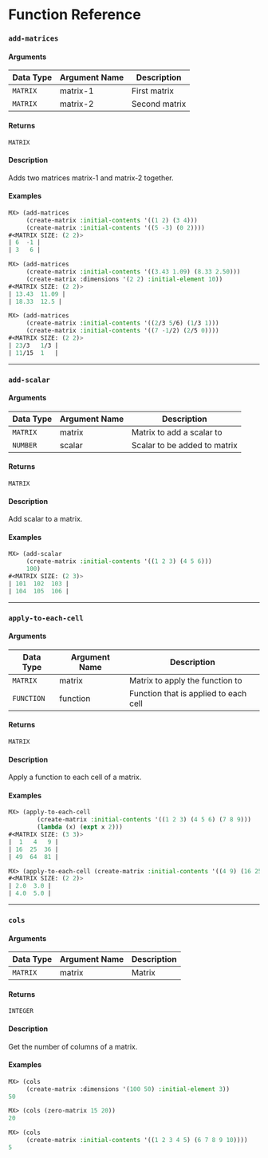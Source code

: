 # Function Reference

### `add-matrices`

#### Arguments
Data Type | Argument Name | Description
--------- | ------------- | -----------
`MATRIX` | matrix-1 | First matrix
`MATRIX` | matrix-2 | Second matrix

#### Returns
`MATRIX`

#### Description
Adds two matrices matrix-1 and matrix-2 together.

#### Examples
```lisp
MX> (add-matrices
     (create-matrix :initial-contents '((1 2) (3 4)))
     (create-matrix :initial-contents '((5 -3) (0 2))))
#<MATRIX SIZE: (2 2)>
| 6  -1 |
| 3   6 |

MX> (add-matrices
     (create-matrix :initial-contents '((3.43 1.09) (8.33 2.50)))
     (create-matrix :dimensions '(2 2) :initial-element 10))
#<MATRIX SIZE: (2 2)>
| 13.43  11.09 |
| 18.33  12.5 |

MX> (add-matrices
     (create-matrix :initial-contents '((2/3 5/6) (1/3 1)))
     (create-matrix :initial-contents '((7 -1/2) (2/5 0))))
#<MATRIX SIZE: (2 2)>
| 23/3   1/3 |
| 11/15  1   |
```


-------------------------------------------------
### `add-scalar`

#### Arguments
Data Type | Argument Name | Description
--------- | ------------- | -----------
`MATRIX` | matrix | Matrix to add a scalar to
`NUMBER` | scalar | Scalar to be added to matrix

#### Returns
`MATRIX`

#### Description
Add scalar to a matrix.

#### Examples
```lisp
MX> (add-scalar
     (create-matrix :initial-contents '((1 2 3) (4 5 6)))
     100)
#<MATRIX SIZE: (2 3)>
| 101  102  103 |
| 104  105  106 |
```


-------------------------------------------------
### `apply-to-each-cell`

#### Arguments
Data Type | Argument Name | Description
--------- | ------------- | -----------
`MATRIX`  | matrix | Matrix to apply the function to
`FUNCTION`| function | Function that is applied to each cell

#### Returns
`MATRIX`

#### Description
Apply a function to each cell of a matrix.

#### Examples
```lisp
MX> (apply-to-each-cell
		(create-matrix :initial-contents '((1 2 3) (4 5 6) (7 8 9)))
		(lambda (x) (expt x 2)))
#<MATRIX SIZE: (3 3)>
|  1   4   9 |
| 16  25  36 |
| 49  64  81 |

MX> (apply-to-each-cell (create-matrix :initial-contents '((4 9) (16 25))) #'sqrt)
#<MATRIX SIZE: (2 2)>
| 2.0  3.0 |
| 4.0  5.0 |
```


-------------------------------------------------
### `cols`

#### Arguments
Data Type | Argument Name | Description
--------- | ------------- | -----------
`MATRIX` | matrix | Matrix

#### Returns
`INTEGER`

#### Description
Get the number of columns of a matrix.

#### Examples
```lisp
MX> (cols 
     (create-matrix :dimensions '(100 50) :initial-element 3))
50

MX> (cols (zero-matrix 15 20))
20

MX> (cols 
     (create-matrix :initial-contents '((1 2 3 4 5) (6 7 8 9 10))))
5
```
